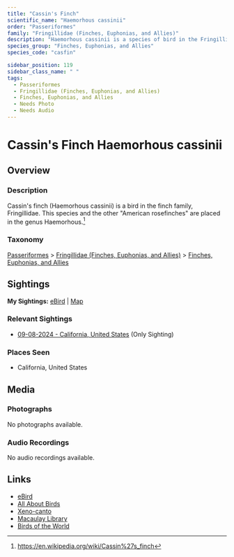 ```yaml
---
title: "Cassin's Finch"
scientific_name: "Haemorhous cassinii"
order: "Passeriformes"
family: "Fringillidae (Finches, Euphonias, and Allies)"
description: "Haemorhous cassinii is a species of bird in the Fringillidae (Finches, Euphonias, and Allies) family. It has been observed 1 times."
species_group: "Finches, Euphonias, and Allies"
species_code: "casfin"

sidebar_position: 119
sidebar_class_name: " "
tags: 
  - Passeriformes
  - Fringillidae (Finches, Euphonias, and Allies)
  - Finches, Euphonias, and Allies
  - Needs Photo
  - Needs Audio
---
```


# Cassin's Finch <span className='sci_name'>Haemorhous cassinii</span>

## Overview

### Description
Cassin's finch (Haemorhous cassinii) is a bird in the finch family, Fringillidae. This species and the other "American rosefinches" are placed in the genus Haemorhous.[^1]

[^1]: https://en.wikipedia.org/wiki/Cassin%27s_finch

### Taxonomy
[Passeriformes](/tags/passeriformes) > [Fringillidae (Finches, Euphonias, and Allies)](/tags/fringillidae-finches-euphonias-and-allies) > [Finches, Euphonias, and Allies](/tags/finches-euphonias-and-allies)


## Sightings

**My Sightings:** [eBird](https://ebird.org/lifelist?r=world&time=life&spp=casfin) | [Map](/map?species_code=casfin)

### Relevant Sightings

* [09-08-2024 - California, United States](https://ebird.org/checklist/S194427186) (Only Sighting)

### Places Seen

* California, United States



## Media
### Photographs
No photographs available.

### Audio Recordings
No audio recordings available.

## Links
* [eBird](https://ebird.org/species/casfin) 
* [All About Birds](https://www.allaboutbirds.org/guide/casfin) 
* [Xeno-canto](https://www.xeno-canto.org/species/haemorhous-cassinii) 
* [Macaulay Library](https://search.macaulaylibrary.org/catalog?taxonCode=casfin&sort=rating_rank_desc)
* [Birds of the World](https://birdsoftheworld.org/bow/species/casfin)
